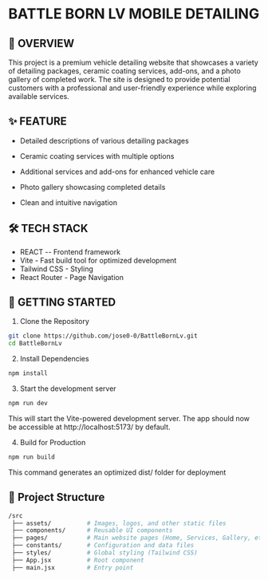 # BATTLE BORN LV MOBILE DETAILING

## 📖 OVERVIEW

This project is a premium vehicle detailing website that showcases a variety of detailing packages, ceramic coating services, add-ons, and a photo gallery of completed work. The site is designed to provide potential customers with a professional and user-friendly experience while exploring available services.

## ✨ FEATURE

- Detailed descriptions of various detailing packages

- Ceramic coating services with multiple options

- Additional services and add-ons for enhanced vehicle care

- Photo gallery showcasing completed details

- Clean and intuitive navigation

## 🛠 TECH STACK

- REACT -- Frontend framework
- Vite - Fast build tool for optimized development
- Tailwind CSS - Styling
- React Router - Page Navigation

## 🚀 GETTING STARTED

1. Clone the Repository

```bash
git clone https://github.com/jose0-0/BattleBornLv.git
cd BattleBornLv
```

2. Install Dependencies

```bash
npm install
```

3. Start the development server

```bash
npm run dev
```

This will start the Vite-powered development server. The app should now be accessible at http://localhost:5173/ by default.

4. Build for Production

```bash
npm run build
```

This command generates an optimized dist/ folder for deployment

## 📁 Project Structure

```bash
/src
 ├── assets/          # Images, logos, and other static files
 ├── components/      # Reusable UI components
 ├── pages/           # Main website pages (Home, Services, Gallery, etc.)
 ├── constants/       # Configuration and data files
 ├── styles/          # Global styling (Tailwind CSS)
 ├── App.jsx          # Root component
 ├── main.jsx         # Entry point
```
